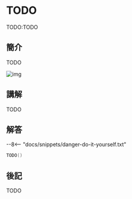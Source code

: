 # TODO

TODO:TODO

## 簡介

TODO

![img](https://imagedelivery.net/cdkaXPuFls5qlrh3GM4hfA/e0d3d237-e3b9-4caa-4e75-dbd86d644100/public)

## 講解

TODO

## 解答

--8<-- "docs/snippets/danger-do-it-yourself.txt"

```swift linenums="1"
TODO()
```

## 後記

TODO
